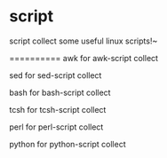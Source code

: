 script
==========

script collect some useful linux scripts!~ 

==========
awk
	for awk-script collect

sed
	for sed-script collect
  
bash
	for bash-script collect
  
tcsh
	for tcsh-script collect

perl
	for perl-script collect

python
	for python-script collect

